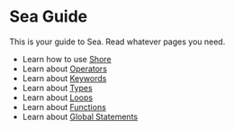# Sea Guide
This is your guide to Sea. Read whatever pages you need.<br>
- Learn how to use [Shore](Runners/Usage.md)
- Learn about [Operators](./Sea/Guide/Operators.md)
- Learn about [Keywords](./Sea/Guide/Keywords.md)
- Learn about [Types](./Sea/Guide/Types.md)
- Learn about [Loops](./Sea/Guide/Loops.md)
- Learn about [Functions](./Sea/Guide/Functions.md)
- Learn about [Global Statements](./Sea/Guide/GlobalStatements.md)
<br>